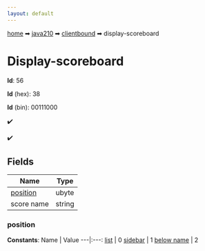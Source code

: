 ```yaml
---
layout: default
---
```


[home](/) ➡ [java210](/protocol/java210) ➡ [clientbound](/protocol/java210/clientbound) ➡ display-scoreboard

# Display-scoreboard

**Id**: 56

**Id** (hex): 38

**Id** (bin): 00111000

✔️

✔️

## Fields

Name | Type
---|---
[position](#position) | ubyte
score name | string

### position

**Constants**:
Name | Value
---|:---:
[list](position_list) | 0
[sidebar](position_sidebar) | 1
[below name](position_below-name) | 2

